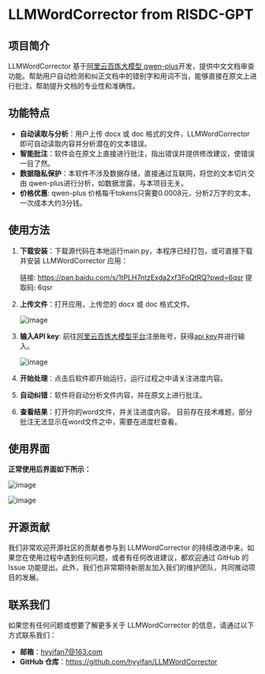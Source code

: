 # LLMWordCorrector from RISDC-GPT

## 项目简介

LLMWordCorrector 基于[阿里云百炼大模型 qwen-plus](https://bailian.console.aliyun.com/?spm=5176.29311086.J_RY_4Q8--sru4dMV7o3lqS.1.24873123CqDVFV#/model-market/detail/qwen-plus-latest)开发，提供中文文档审查功能。帮助用户自动检测和纠正文档中的错别字和用词不当，能够直接在原文上进行批注，帮助提升文档的专业性和准确性。

## 功能特点

- **自动读取与分析**：用户上传 docx 或 doc 格式的文件，LLMWordCorrector 即可自动读取内容并分析潜在的文本错误。
- **智能批注**：软件会在原文上直接进行批注，指出错误并提供修改建议，使错误一目了然。
- **数据隐私保护**：本软件不涉及数据存储，直接通过互联网，将您的文本切片交由 qwen-plus进行分析，如数据泄露，与本项目无关。
- **价格优惠**: qwen-plus 价格每千tokens只需要0.0008元，分析2万字的文本，一次成本大约3分钱。

## 使用方法

1. **下载安装**：下载源代码在本地运行main.py，本程序已经打包，或可直接下载并安装 LLMWordCorrector 应用：

   链接: https://pan.baidu.com/s/1tPLH7ntzExda2xf3FoQtRQ?pwd=6qsr 提取码: 6qsr

2. **上传文件**：打开应用，上传您的 docx 或 doc 格式文件。

   ![image](https://github.com/user-attachments/assets/19ee362d-6472-4d83-898e-94cc2460c073)

3. **输入API key**: 前往[阿里云百炼大模型平台](https://bailian.console.aliyun.com/?spm=5176.29311086.J_RY_4Q8--sru4dMV7o3lqS.1.24873123nvuVmw#/home)注册账号，获得[api key](https://bailian.console.aliyun.com/?apiKey=1#/api-key)并进行输入。
  
   ![image](https://github.com/user-attachments/assets/9f8f4d74-ec4c-4029-9602-a88df6b9ea7d)
  
4. **开始处理**：点击后软件即开始运行，运行过程之中请关注进度内容。

5. **自动纠错**：软件将自动分析文件内容，并在原文上进行批注。
   
6. **查看结果**：打开你的word文件，并关注进度内容。 目前存在技术难题，部分批注无法显示在word文件之中，需要在进度栏查看。

## 使用界面

**正常使用后界面如下所示：**
   
   ![image](https://github.com/user-attachments/assets/367fbcdf-f4bd-4986-b347-79b856d4cfdd)
   
   ![image](https://github.com/user-attachments/assets/c9b878be-4e9d-406f-a9f2-50bea1d43121)

## 开源贡献

我们非常欢迎开源社区的贡献者参与到 LLMWordCorrector 的持续改进中来。如果您在使用过程中遇到任何问题，或者有任何改进建议，都欢迎通过 GitHub 的 Issue 功能提出。此外，我们也非常期待新朋友加入我们的维护团队，共同推动项目的发展。


## 联系我们

如果您有任何问题或想要了解更多关于 LLMWordCorrector 的信息，请通过以下方式联系我们：

- **邮箱**：hyyifan7@163.com
- **GitHub 仓库**：https://github.com/hyyifan/LLMWordCorrector

